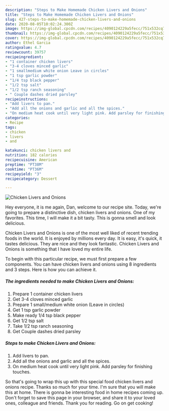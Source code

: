 ```yaml
---
description: "Steps to Make Homemade Chicken Livers and Onions"
title: "Steps to Make Homemade Chicken Livers and Onions"
slug: 427-steps-to-make-homemade-chicken-livers-and-onions
date: 2020-08-05T10:02:24.300Z
image: https://img-global.cpcdn.com/recipes/4090124229a5fecc/751x532cq70/chicken-livers-and-onions-recipe-main-photo.jpg
thumbnail: https://img-global.cpcdn.com/recipes/4090124229a5fecc/751x532cq70/chicken-livers-and-onions-recipe-main-photo.jpg
cover: https://img-global.cpcdn.com/recipes/4090124229a5fecc/751x532cq70/chicken-livers-and-onions-recipe-main-photo.jpg
author: Ethel Garcia
ratingvalue: 4.7
reviewcount: 39757
recipeingredient:
- "1 container chicken livers"
- "3-4 cloves minced garlic"
- "1 smallmedium white onion Leave in circles"
- "1 tsp garlic powder"
- "1/4 tsp black pepper"
- "1/2 tsp salt"
- "1/2 tsp ranch seasoning"
- " Couple dashes dried parsley"
recipeinstructions:
- "Add livers to pan."
- "Add all the onions and garlic and all the spices."
- "On medium heat cook until very light pink. Add parsley for finishing touches."
categories:
- Recipe
tags:
- chicken
- livers
- and

katakunci: chicken livers and 
nutrition: 182 calories
recipecuisine: American
preptime: "PT38M"
cooktime: "PT36M"
recipeyield: "3"
recipecategory: Dessert

---
```



![Chicken Livers and Onions](https://img-global.cpcdn.com/recipes/4090124229a5fecc/751x532cq70/chicken-livers-and-onions-recipe-main-photo.jpg)

Hey everyone, it is me again, Dan, welcome to our recipe site. Today, we're going to prepare a distinctive dish, chicken livers and onions. One of my favorites. This time, I will make it a bit tasty. This is gonna smell and look delicious.

Chicken Livers and Onions is one of the most well liked of recent trending foods in the world. It is enjoyed by millions every day. It is easy, it's quick, it tastes delicious. They are nice and they look fantastic. Chicken Livers and Onions is something that I have loved my entire life.




To begin with this particular recipe, we must first prepare a few components. You can have chicken livers and onions using 8 ingredients and 3 steps. Here is how you can achieve it.

<!--inarticleads1-->

##### The ingredients needed to make Chicken Livers and Onions:

1. Prepare 1 container chicken livers
1. Get 3-4 cloves minced garlic
1. Prepare 1 small/medium white onion (Leave in circles)
1. Get 1 tsp garlic powder
1. Make ready 1/4 tsp black pepper
1. Get 1/2 tsp salt
1. Take 1/2 tsp ranch seasoning
1. Get  Couple dashes dried parsley




<!--inarticleads2-->

##### Steps to make Chicken Livers and Onions:

1. Add livers to pan.
1. Add all the onions and garlic and all the spices.
1. On medium heat cook until very light pink. Add parsley for finishing touches.




So that's going to wrap this up with this special food chicken livers and onions recipe. Thanks so much for your time. I'm sure that you will make this at home. There is gonna be interesting food in home recipes coming up. Don't forget to save this page in your browser, and share it to your loved ones, colleague and friends. Thank you for reading. Go on get cooking!
